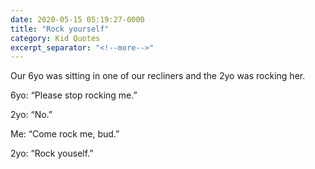 ```yaml
---
date: 2020-05-15 05:19:27-0000
title: "Rock yourself"
category: Kid Quotes
excerpt_separator: "<!--more-->"
---
```


Our 6yo was sitting in one of our recliners and the 2yo was rocking her.

6yo: “Please stop rocking me.”

2yo: “No.”

Me: “Come rock me, bud.”

2yo: “Rock youself.”
<!--more-->
